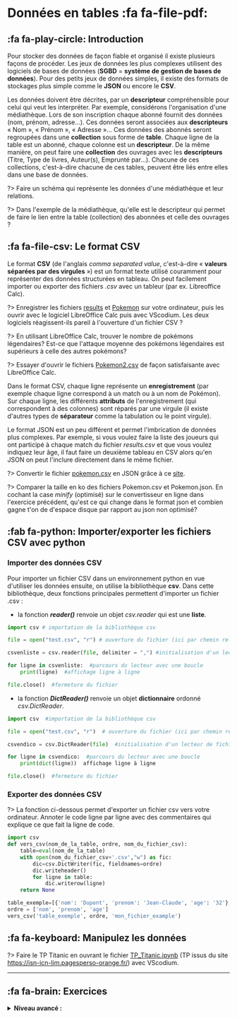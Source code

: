 # Données en tables <span onclick="window.print()" class="pdf-link"> :fa fa-file-pdf:</span>

## :fa fa-play-circle: Introduction

Pour stocker des données de façon fiable et organisé il existe plusieurs
façons de procéder. Les jeux de données les plus complexes utilisent des
logiciels de bases de données (**SGBD** = **système de gestion de bases de
données**). Pour des petits jeux de données simples, il existe des formats
de stockages plus simple comme le **JSON** ou encore le **CSV**.

Les données doivent être décrites, par un **descripteur** compréhensible
pour celui qui veut les interpréter. Par exemple, considérons
l'organisation d'une médiathèque. Lors de son inscription chaque abonné
fournit des données (nom, prénom, adresse...). Ces données seront
associées aux **descripteurs** « Nom », « Prénom », « Adresse »... Ces
données des abonnés seront regroupées dans une **collection** sous forme de
 **table**. Chaque ligne de la table est un abonné, chaque colonne
est un **descripteur**. De la même manière, on peut faire une
**collection** des ouvrages avec les **descripteurs** (Titre, Type de
livres, Auteur(s), Emprunté par...). Chacune de ces collections,
c'est-à-dire chacune de ces tables, peuvent être liés entre elles dans
une base de données.

?> Faire un schéma qui représente les données d'une médiathèque et leur
relations.

?> Dans l'exemple de la médiathèque, qu'elle est le descripteur qui
permet de faire le lien entre la table (collection) des abonnées et
celle des ouvrages ?

## :fa fa-file-csv: Le format CSV

Le format **CSV** (de l'anglais _comma separated value_, c'est-à-dire
« **valeurs séparées par des virgules** ») est un format texte utilisé
couramment pour représenter des données structurées en tableau. On peut
facilement importer ou exporter des fichiers _.csv_ avec un tableur (par
ex. Libreoffice Calc).

?> Enregistrer les fichiers [results](https://adrientaudiere.github.io/cours_nsi/_doc/results.csv) et [Pokemon](https://adrientaudiere.github.io/cours_nsi/_doc/Pokemon.csv) sur votre
ordinateur, puis les ouvrir avec le logiciel
LibreOffice Calc puis avec VScodium. Les deux logiciels
réagissent-ils pareil à l'ouverture d'un fichier CSV ?

?> En utilisant LibreOffice Calc, trouver le nombre de pokémons légendaires? Est-ce que l'attaque moyenne des pokémons légendaires est supérieurs à celle des autres pokémons?

?> Essayer d'ouvrir le fichiers [Pokemon2.csv](https://raw.githubusercontent.com/adrientaudiere/cours_nsi/main/docs/_doc/Pokemon2.csv) de façon satisfaisante avec LibreOffice Calc.

Dans le format CSV, chaque ligne représente un **enregistrement** (par
exemple chaque ligne correspond à un match ou à un nom de Pokémon). Sur
chaque ligne, les différents **attributs** de l'enregistrement (qui
correspondent à des colonnes) sont réparés par une virgule (il existe
d'autres types de **séparateur** comme la tabulation ou le point virgule).

Le format JSON est un peu différent et permet l'imbrication de données
plus complexes. Par exemple, si vous voulez faire la liste des joueurs
qui ont participé à chaque match du fichier _results.csv_ et que vous
voulez indiquez leur âge, il faut faire un deuxième tableau en CSV alors
qu'en JSON on peut l'inclure directement dans le même fichier.

?> Convertir le fichier <a href="https://raw.githubusercontent.com/adrientaudiere/cours_nsi/main/docs/_doc/Pokemon.csv" target="_blank" rel="noopener"> pokemon.csv</a> en JSON grâce à ce
[site](https://csvjson.com/csv2json).

?> Comparer la taille en ko des fichiers Pokemon.csv et Pokemon.json. En cochant la case _minify_ (optimisé) sur le convertisseur en ligne dans l'exercice précédent, qu'est ce qui change dans le format json et combien gagne t'on de d'espace disque par rapport au json non optimisé?

## :fab fa-python: Importer/exporter les fichiers CSV avec python

### Importer des données CSV

Pour importer un fichier CSV dans un environnement python en vue
d'utiliser les données ensuite, on utilise la bibliothèque **csv**. Dans
cette bibliothèque, deux fonctions principales permettent d'importer un
fichier .csv :

- la fonction **_reader()_** renvoie un objet _csv.reader_ qui est une **liste**.

```python
import csv # importation de la bibliothèque csv

file = open("test.csv", "r") # ouverture du fichier (ici par chemin relatif)

csvenliste = csv.reader(file, delimiter = ",") #initialisation d'un lecteur de fichier, ici delimiter est facultatif puisque la virgule est la valeur par défaut

for ligne in csvenliste:  #parcours du lecteur avec une boucle
    print(ligne)  #affichage ligne à ligne

file.close()  #fermeture du fichier
```

- la fonction **_DictReader()_** renvoie un objet **dictionnaire** ordonné _csv.DictReader_.

```python
import csv  #importation de la bibliothèque csv

file = open("test.csv", "r")  # ouverture du fichier (ici par chemin relatif)

csvendico = csv.DictReader(file)  #initialisation d'un lecteur de fichier avec création automatique de dictionnaire

for ligne in csvendico:  #parcours du lecteur avec une boucle
    print(dict(ligne))  affichage ligne à ligne

file.close()  #fermeture du fichier
```

### Exporter des données CSV

?> La fonction ci-dessous permet d'exporter un fichier csv vers
votre ordinateur. Annoter le code ligne par ligne avec des commentaires
qui explique ce que fait la ligne de code.

```python
import csv
def vers_csv(nom_de_la_table, ordre, nom_du_fichier_csv):
    table=eval(nom_de_la_table)
    with open(nom_du_fichier_csv+'.csv',"w") as fic:
        dic=csv.DictWriter(fic, fieldnames=ordre)
        dic.writeheader()
        for ligne in table:
            dic.writerow(ligne)
    return None

table_exemple=[{'nom': 'Dupont', 'prenom': 'Jean-Claude', 'age': '32'},{'nom': 'Duteil', 'prenom': 'Paul', 'age': '41'},{'nom': 'Claudon', 'prenom': 'Goery', 'age': '37'},{'nom': 'Tonton', 'prenom': 'Pierre', 'age': '54'},{'nom': 'Penard', 'prenom': 'Bob', 'age': '18'},{'nom': 'Herpoix', 'prenom': 'Stephane', 'age': '55'},{'nom': 'Salicorne', 'prenom': 'Bruno', 'age': '15'},{'nom': 'Poiteau', 'prenom': 'Maxe', 'age': '33'},{'nom': 'Clanget', 'prenom': 'Gilles', 'age': '54'},{'nom': 'Luillier', 'prenom': 'Martin', 'age': '34'},{'nom': 'Clanget', 'prenom': 'Justine', 'age': '14'},{'nom': 'Gillier', 'prenom': 'Paul', 'age': '16'}]
ordre = ['nom', 'prenom', 'age']
vers_csv('table_exemple', ordre, 'mon_fichier_example')
```

## :fa fa-keyboard: Manipulez les données

?> Faire le TP Titanic en ouvrant le fichier [TP_Titanic.ipynb](https://adrientaudiere.github.io/cours_nsi/_doc/TP_Titanic.ipynb) (TP issus du site <https://isn-icn-ljm.pagesperso-orange.fr/>) avec VScodium.

---

## :fa fa-brain: Exercices




<details class="advanced_level">
<summary> <strong> Niveau avancé :</strong></summary>

Aller sur le site [pypl](https://pypl.github.io/PYPL.html) qui référence la popularité des langages de programmation et essayer d'obtenir les données pour toutes les année depuis 2004. Transformer ces données en csv pour ensuite pouvoir utiliser python pour représenter les courbes d'évolution au cours du temps pour python, Java et R. 

<details>
<summary> <strong> Un peu d'aide:</strong></summary>

- Il faut regarder dans le code source de la page et repérer un appel à une fonction *ajax*. 

```js
$.getScript("PYPL/All.js?t=axbAll9066Allbxa")
```

- Il faut utiliser la console javascript (CTRL + MAJ + I)

</details>

</details>